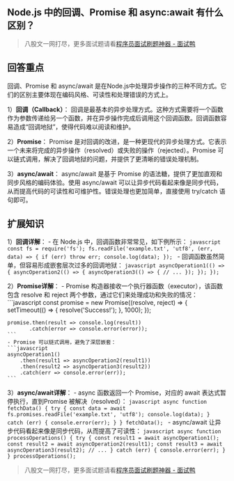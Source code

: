 ## Node.js 中的回调、Promise 和 async:await 有什么区别？
> 八股文一网打尽，更多面试题请看[程序员面试刷题神器 - 面试鸭](https://www.mianshiya.com/)

## 回答重点
回调、Promise 和 async/await 是在Node.js中处理异步操作的三种不同方式。它们的区别主要体现在编码风格、可读性和处理错误的方式上。

1）**回调（Callback）**：
回调是最基本的异步处理方式。这种方式需要将一个函数作为参数传递给另一个函数，并在异步操作完成后调用这个回调函数。回调函数容易造成“回调地狱”，使得代码难以阅读和维护。

2）**Promise**：
Promise 是对回调的改进，是一种更现代的异步处理方式。它表示一个未来将完成的异步操作（resolved）或失败的操作（rejected）。Promise 可以链式调用，解决了回调地狱的问题，并提供了更清晰的错误处理机制。

3）**async/await**：
async/await 是基于 Promise 的语法糖，提供了更加直观和同步风格的编码体验。使用 async/await 可以让异步代码看起来像是同步代码，从而提高代码的可读性和可维护性。错误处理也更加简单，直接使用 try/catch 语句即可。

## 扩展知识
1）**回调详解**：
    - 在 Node.js 中，回调函数非常常见，如下例所示：
    ```javascript
    const fs = require('fs');
    fs.readFile('example.txt', 'utf8', (err, data) => {
        if (err) throw err;
        console.log(data);
    });
    ```
    - 回调函数虽然简单，但容易形成嵌套层次过多的回调地狱：
    ```javascript
    asyncOperation1(() => {
        asyncOperation2(() => {
            asyncOperation3(() => {
                // ...
            });
        });
    });
    ```

2）**Promise详解**：
    - Promise 构造器接收一个执行器函数（executor），该函数包含 resolve 和 reject 两个参数，通过它们来处理成功和失败的情况：
    ```javascript
    const promise = new Promise((resolve, reject) => {
        setTimeout(() => {
            resolve('Success!');
        }, 1000);
    });
    
    promise.then(result => console.log(result))
           .catch(error => console.error(error));
    ```
    - Promise 可以链式调用，避免了深层嵌套：
    ```javascript
    asyncOperation1()
        .then(result1 => asyncOperation2(result1))
        .then(result2 => asyncOperation3(result2))
        .catch(err => console.error(err));
    ```

3）**async/await详解**：
    - async 函数返回一个 Promise，对应的 await 表达式暂停执行，直到Promise 被解决（resolved）：
    ```javascript
    async function fetchData() {
        try {
            const data = await fs.promises.readFile('example.txt', 'utf8');
            console.log(data);
        } catch (err) {
            console.error(err);
        }
    }
    fetchData();
    ```
    - async/await 让异步代码看起来像是同步代码，从而提高了可读性：
    ```javascript
    async function processOperations() {
        try {
            const result1 = await asyncOperation1();
            const result2 = await asyncOperation2(result1);
            const result3 = await asyncOperation3(result2);
            // ...
        } catch (err) {
            console.error(err);
        }
    }
    processOperations();
    ```



> 八股文一网打尽，更多面试题请看[程序员面试刷题神器 - 面试鸭](https://www.mianshiya.com/)